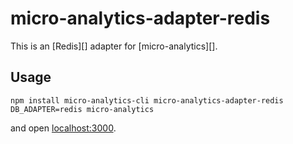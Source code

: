# micro-analytics-adapter-redis

This is an [Redis][] adapter for [micro-analytics][].

## Usage

```
npm install micro-analytics-cli micro-analytics-adapter-redis
DB_ADAPTER=redis micro-analytics
```

and open [localhost:3000](https://localhost:3000).
